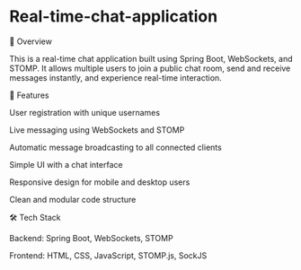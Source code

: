 # Real-time-chat-application
📌 Overview

This is a real-time chat application built using Spring Boot, WebSockets, and STOMP. It allows multiple users to join a public chat room, send and receive messages instantly, and experience real-time interaction.

🚀 Features

User registration with unique usernames

Live messaging using WebSockets and STOMP

Automatic message broadcasting to all connected clients

Simple UI with a chat interface

Responsive design for mobile and desktop users

Clean and modular code structure

🛠️ Tech Stack

Backend: Spring Boot, WebSockets, STOMP

Frontend: HTML, CSS, JavaScript, STOMP.js, SockJS
